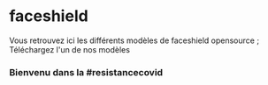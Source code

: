 # faceshield
Vous retrouvez ici les différents modèles de faceshield opensource ;
Téléchargez l'un de nos modèles
### Bienvenu dans la #resistancecovid
